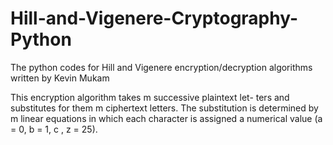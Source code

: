 # Hill-and-Vigenere-Cryptography-Python
The python codes for Hill and Vigenere encryption/decryption algorithms written by Kevin Mukam

This encryption algorithm takes m successive plaintext let- ters and substitutes for them m ciphertext letters. The substitution is determined by m linear equations in which each character is assigned a numerical value (a = 0, b = 1, c , z = 25).

